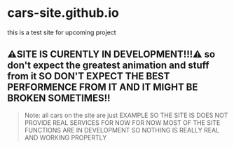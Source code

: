 # cars-site.github.io
this is a test site for upcoming project

## ⚠️SITE IS CURENTLY IN DEVELOPMENT!!!⚠️ so don't expect the greatest animation and stuff from it SO DON'T EXPECT THE BEST PERFORMENCE FROM IT AND IT MIGHT BE BROKEN SOMETIMES!!

> Note: all cars on the site are just EXAMPLE SO THE SITE IS DOES NOT PROVIDE REAL SERVICES FOR NOW FOR NOW MOST OF THE SITE FUNCTIONS ARE IN DEVELOPMENT SO NOTHING IS REALLY REAL AND WORKING PROPERTLY
